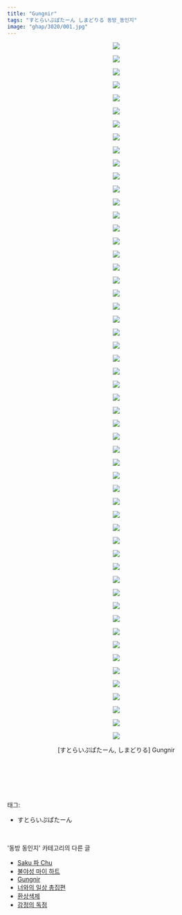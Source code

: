 ```yaml
---
title: "Gungnir"
tags: "すとらいぷぱたーん しまどりる 동방_동인지"
image: "ghap/3020/001.jpg"
---
```

<div class="article">
<p style="text-align: center; clear: none; float: none;"><img src="{{ site.nasurl }}/ghap/3020/001.jpg"/></p>
<p style="text-align: center; clear: none; float: none;"><img src="{{ site.nasurl }}/ghap/3020/002.jpg"/></p>
<p style="text-align: center; clear: none; float: none;"><img src="{{ site.nasurl }}/ghap/3020/003.jpg"/></p>
<p style="text-align: center; clear: none; float: none;"><img src="{{ site.nasurl }}/ghap/3020/004.jpg"/></p>
<p style="text-align: center; clear: none; float: none;"><img src="{{ site.nasurl }}/ghap/3020/005.jpg"/></p>
<p style="text-align: center; clear: none; float: none;"><img src="{{ site.nasurl }}/ghap/3020/006.jpg"/></p>
<p style="text-align: center; clear: none; float: none;"><img src="{{ site.nasurl }}/ghap/3020/007.jpg"/></p>
<p style="text-align: center; clear: none; float: none;"><img src="{{ site.nasurl }}/ghap/3020/008.jpg"/></p>
<p style="text-align: center; clear: none; float: none;"><img src="{{ site.nasurl }}/ghap/3020/009.jpg"/></p>
<p style="text-align: center; clear: none; float: none;"><img src="{{ site.nasurl }}/ghap/3020/010.jpg"/></p>
<p style="text-align: center; clear: none; float: none;"><img src="{{ site.nasurl }}/ghap/3020/011.jpg"/></p>
<p style="text-align: center; clear: none; float: none;"><img src="{{ site.nasurl }}/ghap/3020/012.jpg"/></p>
<p style="text-align: center; clear: none; float: none;"><img src="{{ site.nasurl }}/ghap/3020/013.jpg"/></p>
<p style="text-align: center; clear: none; float: none;"><img src="{{ site.nasurl }}/ghap/3020/014.jpg"/></p>
<p style="text-align: center; clear: none; float: none;"><img src="{{ site.nasurl }}/ghap/3020/015.jpg"/></p>
<p style="text-align: center; clear: none; float: none;"><img src="{{ site.nasurl }}/ghap/3020/016.jpg"/></p>
<p style="text-align: center; clear: none; float: none;"><img src="{{ site.nasurl }}/ghap/3020/017.jpg"/></p>
<p style="text-align: center; clear: none; float: none;"><img src="{{ site.nasurl }}/ghap/3020/018.jpg"/></p>
<p style="text-align: center; clear: none; float: none;"><img src="{{ site.nasurl }}/ghap/3020/019.jpg"/></p>
<p style="text-align: center; clear: none; float: none;"><img src="{{ site.nasurl }}/ghap/3020/020.jpg"/></p>
<p style="text-align: center; clear: none; float: none;"><img src="{{ site.nasurl }}/ghap/3020/021.jpg"/></p>
<p style="text-align: center; clear: none; float: none;"><img src="{{ site.nasurl }}/ghap/3020/022.jpg"/></p>
<p style="text-align: center; clear: none; float: none;"><img src="{{ site.nasurl }}/ghap/3020/023.jpg"/></p>
<p style="text-align: center; clear: none; float: none;"><img src="{{ site.nasurl }}/ghap/3020/024.jpg"/></p>
<p style="text-align: center; clear: none; float: none;"><img src="{{ site.nasurl }}/ghap/3020/025.jpg"/></p>
<p style="text-align: center; clear: none; float: none;"><img src="{{ site.nasurl }}/ghap/3020/026.jpg"/></p>
<p style="text-align: center; clear: none; float: none;"><img src="{{ site.nasurl }}/ghap/3020/027.jpg"/></p>
<p style="text-align: center; clear: none; float: none;"><img src="{{ site.nasurl }}/ghap/3020/028.jpg"/></p>
<p style="text-align: center; clear: none; float: none;"><img src="{{ site.nasurl }}/ghap/3020/029.jpg"/></p>
<p style="text-align: center; clear: none; float: none;"><img src="{{ site.nasurl }}/ghap/3020/030.jpg"/></p>
<p style="text-align: center; clear: none; float: none;"><img src="{{ site.nasurl }}/ghap/3020/031.jpg"/></p>
<p style="text-align: center; clear: none; float: none;"><img src="{{ site.nasurl }}/ghap/3020/032.jpg"/></p>
<p style="text-align: center; clear: none; float: none;"><img src="{{ site.nasurl }}/ghap/3020/033.jpg"/></p>
<p style="text-align: center; clear: none; float: none;"><img src="{{ site.nasurl }}/ghap/3020/034.jpg"/></p>
<p style="text-align: center; clear: none; float: none;"><img src="{{ site.nasurl }}/ghap/3020/035.jpg"/></p>
<p style="text-align: center; clear: none; float: none;"><img src="{{ site.nasurl }}/ghap/3020/036.jpg"/></p>
<p style="text-align: center; clear: none; float: none;"><img src="{{ site.nasurl }}/ghap/3020/037.jpg"/></p>
<p style="text-align: center; clear: none; float: none;"><img src="{{ site.nasurl }}/ghap/3020/038.jpg"/></p>
<p style="text-align: center; clear: none; float: none;"><img src="{{ site.nasurl }}/ghap/3020/039.jpg"/></p>
<p style="text-align: center; clear: none; float: none;"><img src="{{ site.nasurl }}/ghap/3020/040.jpg"/></p>
<p style="text-align: center; clear: none; float: none;"><img src="{{ site.nasurl }}/ghap/3020/041.jpg"/></p>
<p style="text-align: center; clear: none; float: none;"><img src="{{ site.nasurl }}/ghap/3020/042.jpg"/></p>
<p style="text-align: center; clear: none; float: none;"><img src="{{ site.nasurl }}/ghap/3020/043.jpg"/></p>
<p style="text-align: center; clear: none; float: none;"><img src="{{ site.nasurl }}/ghap/3020/044.jpg"/></p>
<p style="text-align: center; clear: none; float: none;"><img src="{{ site.nasurl }}/ghap/3020/045.jpg"/></p>
<p style="text-align: center; clear: none; float: none;"><img src="{{ site.nasurl }}/ghap/3020/046.jpg"/></p>
<p style="text-align: center; clear: none; float: none;"><img src="{{ site.nasurl }}/ghap/3020/047.jpg"/></p>
<p style="text-align: center; clear: none; float: none;"><img src="{{ site.nasurl }}/ghap/3020/048.jpg"/></p>
<p style="text-align: center; clear: none; float: none;"><img src="{{ site.nasurl }}/ghap/3020/049.jpg"/></p>
<p style="text-align: center; clear: none; float: none;"><img src="{{ site.nasurl }}/ghap/3020/050.jpg"/></p>
<p style="text-align: center; clear: none; float: none;"><img src="{{ site.nasurl }}/ghap/3020/051.jpg"/></p>
<p style="text-align: center; clear: none; float: none;"><img src="{{ site.nasurl }}/ghap/3020/052.jpg"/></p>
<p style="text-align: center; clear: none; float: none;"><img src="{{ site.nasurl }}/ghap/3020/053.jpg"/></p>
<p style="text-align: center; clear: none; float: none;"><img src="{{ site.nasurl }}/ghap/3020/054.jpg"/></p>
<p style="text-align: center; clear: none; float: none;">[すとらいぷぱたーん, しまどりる] Gungnir</p>
<p style="text-align: center; clear: none; float: none;"><br/></p>
<p><br/></p>
</div><br/>
<div class="tagTrail">
<p>태그: </p>
<ul>
<li>すとらいぷぱたーん</li>
</ul>
</div><br/>
<div class="another">
<p>'동방 동인지' 카테고리의 다른 글</p>
<ul>
<li><a href="/2016-12-28-ghap_3022">Saku 파 Chu</a></li>
<li><a href="/2016-12-28-ghap_3021">불야성 마이 하트</a></li>
<li><a href="/2016-12-28-ghap_3020">Gungnir</a></li>
<li><a href="/2016-12-28-ghap_3018">너와의 일상 총집편</a></li>
<li><a href="/2016-12-28-ghap_3016">환상색제</a></li>
<li><a href="/2016-12-28-ghap_3015">감정의 독점</a></li>
</ul>
</div><br/>
<div class="cb_module cb_fluid">
<div class="cb_wrt cb_profile">
</div><!-- commentList close -->
</div><br/>
